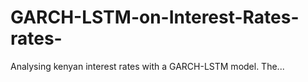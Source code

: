 # GARCH-LSTM-on-Interest-Rates-rates-
Analysing kenyan interest rates with a GARCH-LSTM model.
The...
